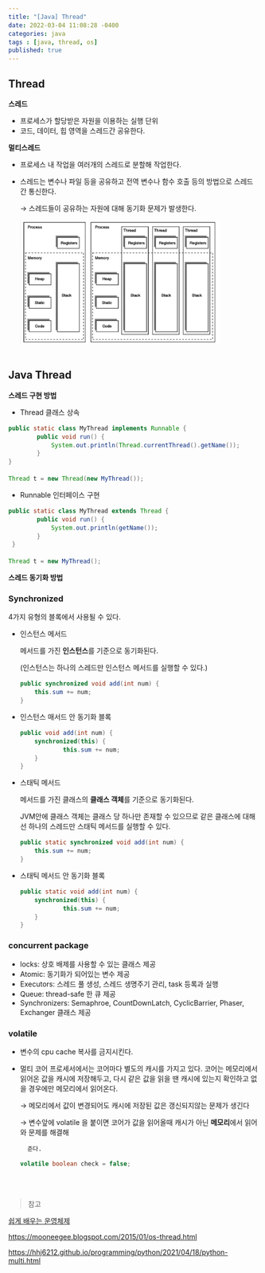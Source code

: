 ```yaml
---
title: "[Java] Thread"
date: 2022-03-04 11:08:28 -0400
categories: java 
tags : [java, thread, os]
published: true
---
```



## Thread

**스레드**

- 프로세스가 할당받은 자원을 이용하는 실행 단위
- 코드, 데이터, 힙 영역을 스레드간 공유한다.

**멀티스레드**

- 프로세스 내 작업을 여러개의 스레드로 분할해 작업한다.
- 스레드는 변수나 파일 등을 공유하고 전역 변수나 함수 호출 등의 방법으로 스레드간 통신한다.
    
    → 스레드들이 공유하는 자원에 대해 동기화 문제가 발생한다. 

    <img src="../assets/images/process_thread_memory.png" width="400" height="250">
    <br></br>

## Java Thread

**스레드 구현 방법**

- Thread 클래스 상속

```java
public static class MyThread implements Runnable {
        public void run() {
            System.out.println(Thread.currentThread().getName());
        }
}

Thread t = new Thread(new MyThread());
```

- Runnable 인터페이스 구현

```java
public static class MyThread extends Thread {
        public void run() {
            System.out.println(getName());
        }
 }

Thread t = new MyThread();
```

**스레드 동기화 방법**

### Synchronized

4가지 유형의 블록에서 사용될 수 있다.

- 인스턴스 메서드
    
    메서드를 가진 **인스턴스**를 기준으로 동기화된다.
    
    (인스턴스는 하나의 스레드만 인스턴스 메서드를 실행할 수 있다.)
    
    ```java
    public synchronized void add(int num) {
    	this.sum += num;
    }
    ```
    
- 인스턴스 매서드 안 동기화 블록
    
    ```java
    public void add(int num) {
        synchronized(this) {
    		    this.sum += num;
        }
    }
    ```
    
- 스태틱 메서드
    
    메서드를 가진 클래스의 **클래스 객체**를 기준으로 동기화된다.
    
    JVM안에 클래스 객체는 클래스 당 하나만 존재할 수 있으므로 같은 클래스에 대해선 하나의 스레드만 스태틱 메서드를 실행할 수 있다.
    
    ```java
    public static synchronized void add(int num) {
    	this.sum += num;
    }
    ```
    
- 스태틱 메서드 안 동기화 블록
    
    ```java
    public static void add(int num) {
        synchronized(this) {
    		    this.sum += num;
        }
    }
    ```
    

### concurrent package

- locks: 상호 배제를 사용할 수 있는 클래스 제공
- Atomic: 동기화가 되어있는 변수 제공
- Executors: 스레드 풀 생성, 스레드 생명주기 관리, task 등록과 실행
- Queue: thread-safe 한 큐 제공
- Synchronizers: Semaphroe, CountDownLatch, CyclicBarrier, Phaser, Exchanger 클래스 제공

### volatile

- 변수의 cpu cache 복사를 금지시킨다.
- 멀티 코어 프로세서에서는 코어마다 별도의 캐시를 가지고 있다. 코어는 메모리에서 읽어온 값을 캐시에 저장해두고, 다시 같은 값을 읽을 땐 캐시에 있는지 확인하고 없을 경우에만 메모리에서 읽어온다.
    
    → 메모리에서 값이 변경되어도 캐시에 저장된 값은 갱신되지않는 문제가 생긴다
    
    → 변수앞에 volatile 을 붙이면 코어가 값을 읽어올때 캐시가 아닌 **메모리**에서 읽어와 문제를 해결해
    
        준다. 
    
    ```java
    volatile boolean check = false;
    ```



<br></br>

> 참고
> 

[쉽게 배우는 운영체제](http://www.yes24.com/Product/Goods/62054527)

https://mooneegee.blogspot.com/2015/01/os-thread.html

https://hhj6212.github.io/programming/python/2021/04/18/python-multi.html
